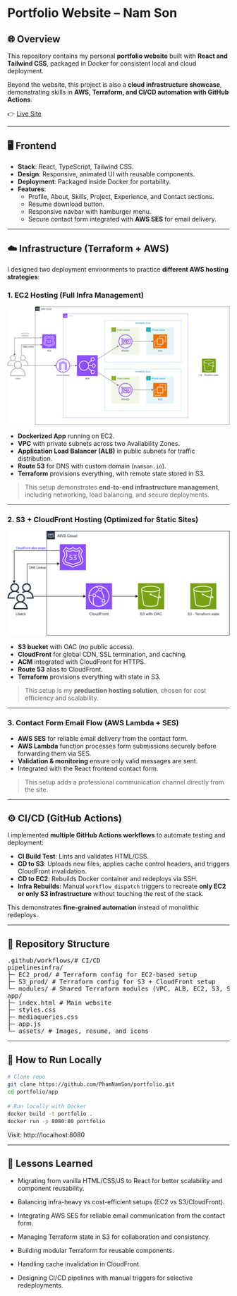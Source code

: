 # Portfolio Website – Nam Son

## 🌐 Overview
This repository contains my personal **portfolio website** built with **React and Tailwind CSS**, packaged in Docker for consistent local and cloud deployment.  

Beyond the website, this project is also a **cloud infrastructure showcase**, demonstrating skills in **AWS, Terraform, and CI/CD automation with GitHub Actions**.

👉 [Live Site](https://namson.io)  

---

## 🖥️ Frontend
- **Stack**: React, TypeScript, Tailwind CSS.  
- **Design**: Responsive, animated UI with reusable components.  
- **Deployment**: Packaged inside Docker for portability.  
- **Features**:  
  - Profile, About, Skills, Project, Experience, and Contact sections.  
  - Resume download button.  
  - Responsive navbar with hamburger menu.  
  - Secure contact form integrated with **AWS SES** for email delivery. 

---

## ☁️ Infrastructure (Terraform + AWS)
I designed two deployment environments to practice **different AWS hosting strategies**:

### 1. EC2 Hosting (Full Infra Management)
![EC2 Setup](app/public/EC2.svg)

- **Dockerized App** running on EC2.  
- **VPC** with private subnets across two Availability Zones.  
- **Application Load Balancer (ALB)** in public subnets for traffic distribution.  
- **Route 53** for DNS with custom domain (`namson.io`).  
- **Terraform** provisions everything, with remote state stored in S3.  

> This setup demonstrates **end-to-end infrastructure management**, including networking, load balancing, and secure deployments.

---

### 2. S3 + CloudFront Hosting (Optimized for Static Sites)
![S3 Setup](app/public/S3.svg)

- **S3 bucket** with OAC (no public access).  
- **CloudFront** for global CDN, SSL termination, and caching.  
- **ACM** integrated with CloudFront for HTTPS.  
- **Route 53** alias to CloudFront.  
- **Terraform** provisions everything with state in S3.  

> This setup is my **production hosting solution**, chosen for cost efficiency and scalability.

---

### 3. Contact Form Email Flow (AWS Lambda + SES)

- **AWS SES** for reliable email delivery from the contact form.  
- **AWS Lambda** function processes form submissions securely before forwarding them via SES.  
- **Validation & monitoring** ensure only valid messages are sent.  
- Integrated with the React frontend contact form.  

> This setup adds a professional communication channel directly from the site.

---

## ⚙️ CI/CD (GitHub Actions)
I implemented **multiple GitHub Actions workflows** to automate testing and deployment:
- **CI Build Test**: Lints and validates HTML/CSS.  
- **CD to S3**: Uploads new files, applies cache control headers, and triggers CloudFront invalidation.  
- **CD to EC2**: Rebuilds Docker container and redeploys via SSH.  
- **Infra Rebuilds**: Manual `workflow_dispatch` triggers to recreate **only EC2 or only S3 infrastructure** without touching the rest of the stack.  

This demonstrates **fine-grained automation** instead of monolithic redeploys.

---

## 📂 Repository Structure
<pre>
.github/workflows/# CI/CD
pipelinesinfra/
├─ EC2_prod/ # Terraform config for EC2-based setup
├─ S3_prod/ # Terraform config for S3 + CloudFront setup
└─ modules/ # Shared Terraform modules (VPC, ALB, EC2, S3, SES, Lambda, CloudFront, Route 53)
app/
├─ index.html # Main website
├─ styles.css
├─ mediaqueries.css
├─ app.js
└─ assets/ # Images, resume, and icons</pre>

---

## 🚀 How to Run Locally
```bash
# Clone repo
git clone https://github.com/PhamNamSon/portfolio.git
cd portfolio/app

# Run locally with Docker
docker build -t portfolio .
docker run -p 8080:80 portfolio
```
Visit: http://localhost:8080

---

## 📖 Lessons Learned

- Migrating from vanilla HTML/CSS/JS to React for better scalability and component reusability.

- Balancing infra-heavy vs cost-efficient setups (EC2 vs S3/CloudFront).

- Integrating AWS SES for reliable email communication from the contact form.

- Managing Terraform state in S3 for collaboration and consistency.

- Building modular Terraform for reusable components.

- Handling cache invalidation in CloudFront.

- Designing CI/CD pipelines with manual triggers for selective redeployments.

